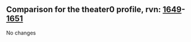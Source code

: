 ## Comparison for the theater0 profile, rvn: [1649](https://github.com/PRO100KatYT/FortniteProfileRevisions/tree/main/profiles/theater0/1649%20theater0.json)-[1651](https://github.com/PRO100KatYT/FortniteProfileRevisions/tree/main/profiles/theater0/1651%20theater0.json)

No changes
